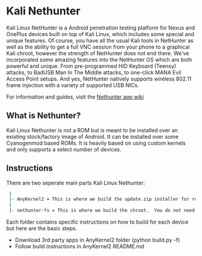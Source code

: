 # Kali Nethunter

Kali Linux NetHunter is a Android penetration testing platform for Nexus and OnePlus devices built on top of Kali Linux, which includes some special and unique features. Of course, you have all the usual Kali tools in NetHunter as well as the ability to get a full VNC session from your phone to a graphical Kali chroot, however the strength of NetHunter does not end there. We've incorporated some amazing features into the NetHunter OS which are both powerful and unique. From pre-programmed HID Keyboard (Teensy) attacks, to BadUSB Man In The Middle attacks, to one-click MANA Evil Access Point setups. And yes, NetHunter natively supports wireless 802.11 frame injection with a variety of supported USB NICs. 

For information and guides, visit the [Nethunter app wiki](https://github.com/offensive-security/nethunter-app/wiki)

## What is Nethunter?

Kali Linux Nethunter is not a ROM but is meant to be installed over an existing stock/factory image of Android.  It can be installed over some Cyanogenmod based ROMs.  It is heavily based on using custom kernels and only supports a select number of devices.

## Instructions

There are two seperate main parts Kali Linux Nethunter:

```bash
 |
 |- AnyKernel2 = This is where we build the update.zip installer for recovery mode
 |
 |- nethunter-fs = This is where we build the chroot.  You do not need to build unless you want a custom version
```

Each folder contains specific instructions on how to build for each device but here are the basic steps.

* Download 3rd party apps in AnyKernel2  folder (python build.py -f)
* Follow build instructions in AnyKernel2 README.md
